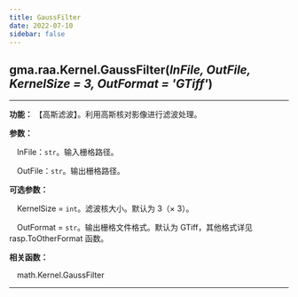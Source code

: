 ```yaml
---
title: GaussFilter
date: 2022-07-10
sidebar: false
---
```


## gma.raa.Kernel.**GaussFilter**(*InFile, OutFile, KernelSize = 3, OutFormat = 'GTiff'*)<Badge text="1.0.11 +"/>

---

**功能：** 【高斯滤波】。利用高斯核对影像进行滤波处理。

**参数：** 

&emsp;InFile：`str`。输入栅格路径。

&emsp;OutFile：`str`。输出栅格路径。

**可选参数：**

&emsp;KernelSize = `int`。滤波核大小。默认为 3（× 3）。

&emsp;OutFormat  = `str`。输出栅格文件格式。默认为 GTiff，其他格式详见 rasp.ToOtherFormat 函数。

**相关函数：**

&emsp;math.Kernel.GaussFilter

---

